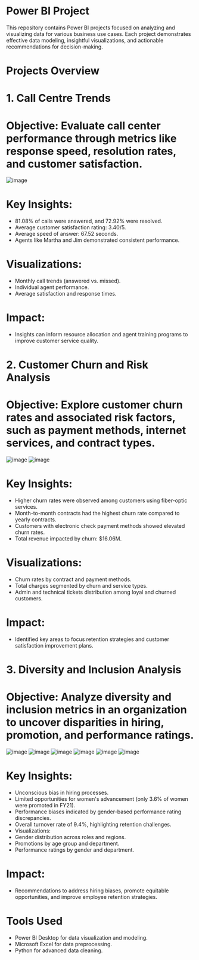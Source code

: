 # Power BI Project 
This repository contains Power BI projects focused on analyzing and visualizing data for various business use cases. Each project demonstrates effective data modeling, insightful visualizations, and actionable recommendations for decision-making.

# Projects Overview

# 1. Call Centre Trends
# Objective: Evaluate call center performance through metrics like response speed, resolution rates, and customer satisfaction.
![image](https://github.com/user-attachments/assets/3b1fe484-707c-44a6-a386-bea915c95013)

# Key Insights:
- 81.08% of calls were answered, and 72.92% were resolved.
- Average customer satisfaction rating: 3.40/5.
- Average speed of answer: 67.52 seconds.
- Agents like Martha and Jim demonstrated consistent performance.
# Visualizations:
- Monthly call trends (answered vs. missed).
- Individual agent performance.
- Average satisfaction and response times.
# Impact: 
- Insights can inform resource allocation and agent training programs to improve customer service quality.

# 2. Customer Churn and Risk Analysis
# Objective: Explore customer churn rates and associated risk factors, such as payment methods, internet services, and contract types.
![image](https://github.com/user-attachments/assets/29ae6a81-f813-46a7-8baf-01c911c1c4c1)
![image](https://github.com/user-attachments/assets/b45dced0-c799-4dac-9493-7cca0aa34592)

# Key Insights:
- Higher churn rates were observed among customers using fiber-optic services.
- Month-to-month contracts had the highest churn rate compared to yearly contracts.
- Customers with electronic check payment methods showed elevated churn rates.
- Total revenue impacted by churn: $16.06M.
# Visualizations:
- Churn rates by contract and payment methods.
- Total charges segmented by churn and service types.
- Admin and technical tickets distribution among loyal and churned customers.
# Impact: 
- Identified key areas to focus retention strategies and customer satisfaction improvement plans.

# 3. Diversity and Inclusion Analysis
# Objective: Analyze diversity and inclusion metrics in an organization to uncover disparities in hiring, promotion, and performance ratings.
![image](https://github.com/user-attachments/assets/65f2912b-6f6e-4b94-9e32-7786bae41360)
![image](https://github.com/user-attachments/assets/e1a50aee-7d23-43a3-afa4-ab35d3451ffd)
![image](https://github.com/user-attachments/assets/4718bb18-d46c-4417-924a-64e580f8ca8f)
![image](https://github.com/user-attachments/assets/29205c00-c074-4bd1-8b33-21c51bb806c7)
![image](https://github.com/user-attachments/assets/01c894d9-6d21-4091-9137-5b06d8761391)
![image](https://github.com/user-attachments/assets/3cf8ae7c-9f08-4211-b669-489c537eb7fc)


# Key Insights:
- Unconscious bias in hiring processes.
- Limited opportunities for women's advancement (only 3.6% of women were promoted in FY21).
- Performance biases indicated by gender-based performance rating discrepancies.
- Overall turnover rate of 9.4%, highlighting retention challenges.
- Visualizations:
- Gender distribution across roles and regions.
- Promotions by age group and department.
- Performance ratings by gender and department.

# Impact: 
- Recommendations to address hiring biases, promote equitable opportunities, and improve employee retention strategies.

# Tools Used
- Power BI Desktop for data visualization and modeling.
- Microsoft Excel for data preprocessing.
- Python for advanced data cleaning.

